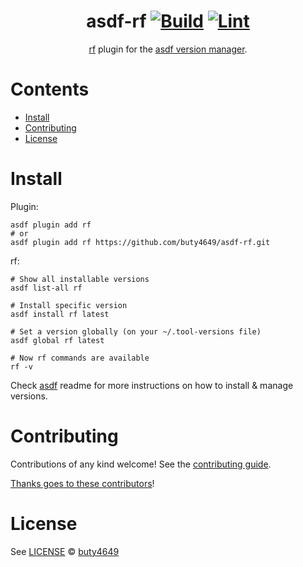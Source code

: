 <div align="center">

# asdf-rf [![Build](https://github.com/buty4649/asdf-rf/actions/workflows/build.yml/badge.svg)](https://github.com/buty4649/asdf-rf/actions/workflows/build.yml) [![Lint](https://github.com/buty4649/asdf-rf/actions/workflows/lint.yml/badge.svg)](https://github.com/buty4649/asdf-rf/actions/workflows/lint.yml)


[rf](https://github.com/buty4649/rf) plugin for the [asdf version manager](https://asdf-vm.com).

</div>

# Contents

- [Install](#install)
- [Contributing](#contributing)
- [License](#license)

# Install

Plugin:

```shell
asdf plugin add rf
# or
asdf plugin add rf https://github.com/buty4649/asdf-rf.git
```

rf:

```shell
# Show all installable versions
asdf list-all rf

# Install specific version
asdf install rf latest

# Set a version globally (on your ~/.tool-versions file)
asdf global rf latest

# Now rf commands are available
rf -v
```

Check [asdf](https://github.com/asdf-vm/asdf) readme for more instructions on how to
install & manage versions.

# Contributing

Contributions of any kind welcome! See the [contributing guide](contributing.md).

[Thanks goes to these contributors](https://github.com/buty4649/asdf-rf/graphs/contributors)!

# License

See [LICENSE](LICENSE) © [buty4649](https://github.com/buty4649/)
